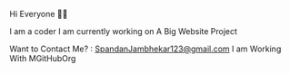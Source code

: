Hi Everyone 👋🏻

I am a coder
I am currently working on  A Big Website Project

Want to Contact Me? : SpandanJambhekar123@gmail.com
I am Working With MGitHubOrg

